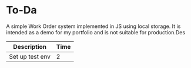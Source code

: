 # To-Da
A simple Work Order system implemented in JS using local storage. It is intended as a demo for my portfolio and is not suitable for production.Des

| Description         | Time |
| ------------------- | ---- |
| Set up test env     |  2   |
